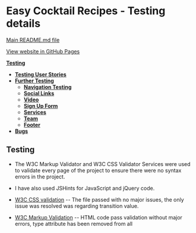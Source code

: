 # Easy Cocktail Recipes - Testing details

[Main README.md file](/README.md)

[View website in GitHub Pages](https://marina601.github.io/easy-cocktail-recipes/)

[**Testing**](#testing)
   - [**Testing User Stories**](#testing-user-stories)
   - [**Further Testing**](#further-testing)
      - [**Navigation Testing**](#navigation-testing)
      - [**Social Links**](#social-links)
      - [**Video**](#video)
      - [**Sign Up Form**](#sign-up-form)
      - [**Services**](#services)
      - [**Team**](#team)
      - [**Footer**](#footer)
   - [**Bugs**](#bugs)

## Testing

- The W3C Markup Validator and W3C CSS Validator Services were used to validate every page of the project to ensure there were no syntax errors in the project.
- I have also used JSHints for JavaScript and jQuery code.

- [W3C CSS validation](https://jigsaw.w3.org/css-validator/)
  -- The file passed with no major issues, the only issue was resolved was regarding transition value.

- [W3C Markup Validation]( https://validator.w3.org/)
   -- HTML code pass validation without major errors, type attribute has been removed from all <script> elements.
    
- [JSHints](https://jshint.com/)
   -- Recipes Page has presented the only error where some missing semicolons had to be added 

### User stories testing:

### Testing user stories from UX section of README.md

### First Time User:

1. As a first-time user, I want to understand what this site is about and what to expect.
  - On landing of the home page the user is greeted with a hero image of the barman making cocktails
  - The user is greeted with a heading on top of the page which clearly defines the subject of the website
  - The user is greeted with a quote on the right hand side of the page defining the theme of the website.
  - The user is presented with a clear navigation which tells the user what pages the user can access.
  - The navigation is responsive on mobile devices. 
  - The navigation is sticky throughout the site giving the user accessability to access any page at any given time.
  - The user is greeted with three call to action messages: 
     -- 1st - Greeting message 
     -- 2nd - What tools the user will need to execute the recipes 
     -- 3rd - Call to action point tells the user what to do when they go to the recipe page 

2. As a first-time user, I want to view a selection of cocktail recipes available.
  - When the user is landing on the recipe page the user is presented with all the cocktail recipes in the collapse view. 
  - Showing Recipe Image and Recipe Title.

3. As a first-time user, I want to be able to see the ingredients and method for each cocktail.
  - The user can view the recipes by clicking on the recipe name.
  - Once the recipe card is open the it displays the ingredients, method, category and possibility to rate the recipe.
  - Once the user leaves the recipe card, it collapses. Letting the user move on to the different recipe. 
   
4. As a first-time user, I want to check out the social media links of the blog.
  - Socila links are available in the footer of the page, which is consitant throughout the site.
  - The user is able to click on the social icons in the footer, the new page will open, given the user an easy access 
  to go back to the site. 

### Returning user:

1. As a returning user, I want to make a cocktail and follow the instructions.
   - As a returning user, the user is familiar with the layout of the site and can easily navigate to the recipe page.
   - A returning user is able to click on the desired recipe and open the instructions.
   - A returning user can click through recipe cards and check out all the ingredients and methods.

2. As a returning user, I want to be able to rate the recipes.
   - As returning user, is able to rate the recipe in the bottom of the recipe card by clicking on the star rating.
   - The user will be given feedback with an alert displaying at the top of the page to thank them for rating the recipe. 

3. As a returning user, I want to learn more about the blog.
   - The returning user can access the about page by clicking on the sticky navigation menu.
   - The user will presented with a short about section which tells them how and why the blog was created. 
   - The user is presented with the images and names of the blog creators.
   
4. As a returning user, I want to learn more about the blog creator and check out their social media accounts.
   - To learn more about the creators of the blog the user is able to click on the image or the name of the blog creators.
   - The bio information will be displayed telling the user where they use to work with links directing the user to the 
      places where the each individual use to work opening in the separate tab.
   - The user will be presented with individual hobbies.
   - The user can check out individual social media accounts (Pintrest, Instagram and LinkIn).
   - The user can close the information simply by clicking on the button at the bottom of the bio information. 


### Frequent user:
1. As a frequent-user, I want to be able to contact the blog creators and ask a question.
- A frequent-user is able to to go to Contac page and submit any quesion or queries they might have by completeing 
information required in the form.
- Once the form has been submited the user will be presented with an alert to let them know the message has been sent. 
- The user will also recieve an automated reply straight in their inbox telling them the message has been recieved and 
somebody from the team will be in touch with them shortly.

2. As a frequent-user, I want to follow the blog on social media.
- Socila Icons are presented at the bottom of each page which lead to the different social media accounts of the blog. 

### Note: 
Going through the use stories I have realized the user journey throughout the site is not clearly marked out. Therefore, 
I have added call to action buttons on every page providing a user with a clear direction what the next step should be. 
The website has a natural flow now taking the user from the HOME page > RECIPE page > ABOUT page > CONTACT page. 

The user can choose two options navigating the website either by following call to action buttons or by choosing their desired 
page from the sticky menu.

### Business Goals:

1. As a business owner, I want to build an interactive website for viewers to explore popular recipes.
- The website has been designed with user experience in mind.
- The website has a responsive design on all devices. 
- The website has clear call to action buttons at the bottom of each page to lead the user through 
the journey.
- The website has easy to access navigation bar, which is displayed with site logo and collapse navigation links 
on the mobile devices and expand view on the medium and large screen views. 

3. As a business owner, I want to build my social network following.
-The website contain social media buttons at the bottom of each page which user can click and follow the blog.

3. As a business owner, I want to interact with users on a personal level.
- The website provides feedback to the user on interaction: 
   - Recipe rating provides feedback 
   - Contact form provides feedback on submit using users name in the alert from the input box. 
   - When the user recieves automated reply it includes users name to create a personal touch. 
   - User is presented with overview information in the recipe page and about page, if the user decides to 
   explore the information further, further information is presented at the click of the button. 
- The website has a custom 404 page which leads the users to home page on click of the button.

### Manual (logical) testing of all elements and functionality on every page.

#### Home Page:

1. Navigation bar:
    1. Starting at the "Home" page from the desktop. 
    2. Changed the screen size from desktop to tablet - the navigation did not collapse as expected on the tablet view.
    3. Hover over the links which change the font color and background color.
    3. Changed the screen size to the mobile view - the burger button has appeared and the navigation bar did collapse. 
    4. When pressing on the burger icon the menu drops down. 
    5. When pressing on the links the background color and font color change to tell the user they have clicked on the link. 
    6. When pressing on the burger icon and the menu is at he expand view the menu collapses. 
    7. Go to the bottom of the page to make sure the navigation bar is sticky.
    8. When clicking on all the links they do lead to the correct pages. 
    9. Repeted the verification of functionality and responsiveness using Google Crome and Edge browsers. 
    10. Flip the tablet and mobile devices to check responsiveness.
    
 ![Tablet-view](/assets/wireframes/tablet-navigation.png)
 ![Desktop-view-hover](/assets/wireframes/desktop-nav-hover.png)
 ![Mobile-viw](/assets/wireframes/mobile-navigation.png)
 ![Mobile-nav-collapses](/assets/wireframes/Mobile-nav-collapse.png)
 ![Mobile-nav-click](/assets/wireframes/mobile-view-onclick.png)
 
 ## Bugs 

 ### Navigation 

-- When flipping the mobile phone device found that header height was expanding over the navigation bar. 
-- Fix the height of the header with responsive 10vh height to avoid this issue and overflow. 